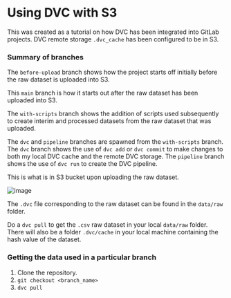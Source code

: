 # Using DVC with S3

This was created as a tutorial on how DVC has been integrated into GitLab projects. DVC remote storage `.dvc_cache` has been configured to be in S3.

### Summary of branches

The `before-upload` branch shows how the project starts off initially before the raw dataset is uploaded into S3.

This `main` branch is how it starts out after the raw dataset has been uploaded into S3.

The `with-scripts` branch shows the addition of scripts used subsequently to create interim and processed datasets from the raw dataset that was uploaded.

The `dvc` and `pipeline` branches are spawned from the `with-scripts` branch. The `dvc` branch shows the use of `dvc add` or `dvc commit` to make changes to both my local DVC cache and the remote DVC storage. The `pipeline` branch shows the use of `dvc run` to create the DVC pipeline.

This is what is in S3 bucket upon uploading the raw dataset. 

![image](https://user-images.githubusercontent.com/51873343/108140239-a3605100-70fc-11eb-9ced-ea6290ab3e07.png)

The `.dvc` file corresponding to the raw dataset can be found in the `data/raw` folder.

Do a `dvc pull` to get the `.csv` raw dataset in your local `data/raw` folder. There will also be a folder `.dvc/cache` in your local machine containing the hash value of the dataset.

### Getting the data used in a particular branch

1. Clone the repository. <br>
2. `git checkout <branch_name>` <br>
3. `dvc pull` <br>
